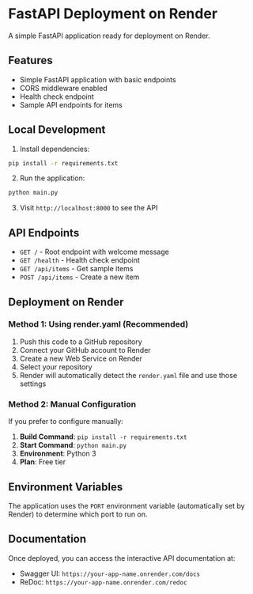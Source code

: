 # FastAPI Deployment on Render

A simple FastAPI application ready for deployment on Render.

## Features

- Simple FastAPI application with basic endpoints
- CORS middleware enabled
- Health check endpoint
- Sample API endpoints for items

## Local Development

1. Install dependencies:
```bash
pip install -r requirements.txt
```

2. Run the application:
```bash
python main.py
```

3. Visit `http://localhost:8000` to see the API

## API Endpoints

- `GET /` - Root endpoint with welcome message
- `GET /health` - Health check endpoint
- `GET /api/items` - Get sample items
- `POST /api/items` - Create a new item

## Deployment on Render

### Method 1: Using render.yaml (Recommended)

1. Push this code to a GitHub repository
2. Connect your GitHub account to Render
3. Create a new Web Service on Render
4. Select your repository
5. Render will automatically detect the `render.yaml` file and use those settings

### Method 2: Manual Configuration

If you prefer to configure manually:

1. **Build Command**: `pip install -r requirements.txt`
2. **Start Command**: `python main.py`
3. **Environment**: Python 3
4. **Plan**: Free tier

## Environment Variables

The application uses the `PORT` environment variable (automatically set by Render) to determine which port to run on.

## Documentation

Once deployed, you can access the interactive API documentation at:
- Swagger UI: `https://your-app-name.onrender.com/docs`
- ReDoc: `https://your-app-name.onrender.com/redoc`

